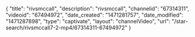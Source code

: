 {
    "title": "rivsmccall",
    "description": "rivsmccall",
    "channelid": "67314311",
    "videoid": "67494972",
    "date_created": "1471281757",
    "date_modified": "1471287898",
    "type": "captivate",
    "layout": "channelVideo",
    "url": "\/star-search\/rivsmccall7-2-mp4\/67314311-67494972"
}